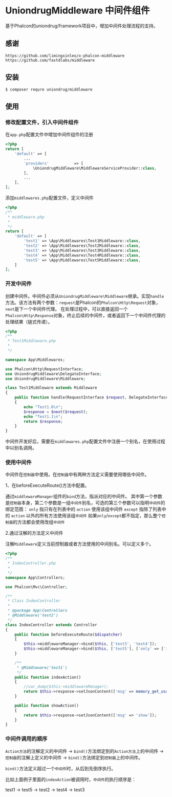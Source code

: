 # UniondrugMiddleware 中间件组件

基于Phalcon的uniondrug/framework项目中，增加中间件处理流程的支持。

## 感谢

`https://github.com/limingxinleo/x-phalcon-middleware`
`https://github.com/fastdlabs/middleware`

## 安装

```
$ composer requre uniondrug/middleware
```

## 使用

### 修改配置文件，引入中间件组件

在`app.php`配置文件中增加中间件组件的注册

```php
<?php
return [
    'default' => [
        ...
        'providers'           => [
            \UniondrugMiddleware\MiddlewareServiceProvider::class,
        ],
        ...
    ],
];

```

添加`middlewares.php`配置文件，定义中间件

```php
<?php
/**
 * middleware.php
 *
 */
return [
    'default' => [
        'test1' => \App\Middlewares\Test1Middleware::class,
        'test2' => \App\Middlewares\Test2Middleware::class,
        'test3' => \App\Middlewares\Test3Middleware::class,
        'test4' => \App\Middlewares\Test4Middleware::class,
        'test5' => \App\Middlewares\Test5Middleware::class,
    ]
];
```


### 开发中间件

创建中间件。中间件必须从`UniondrugMiddleware\Middleware`继承。实现`handle`方法。该方法有两个参数：`request`是Phalcon的`Phalcon\Http\Request`对象，`next`是下一个中间件代理。
在处理过程中，可以直接返回一个`Phalcon\Http\Response`对象，终止后续的中间件，或者返回下一个中间件代理的处理结果（链式传递）。

```php
<?php
/**
 * Test1Middleware.php
 *
 */

namespace App\Middlewares;

use Phalcon\Http\RequestInterface;
use UniondrugMiddleware\DelegateInterface;
use UniondrugMiddleware\Middleware;

class Test1Middleware extends Middleware
{
    public function handle(RequestInterface $request, DelegateInterface $next)
    {
        echo "Test1.0\n";
        $response = $next($request);
        echo "Test1.1\n";
        return $response;
    }
}
```

中间件开发好后，需要在`middlewares.php`配置文件中注册一个别名，在使用过程中以别名调用。

### 使用中间件

中间件在`控制器`中使用。在`控制器`中有两种方法定义需要使用哪些中间件。

1、在beforeExecuteRoute()方法中配置。

通过`middlewareManager`组件的`bind`方法，指派对应的中间件。
其中第一个参数是`控制器`本身，第二个参数是一组`中间件`别名，可选的第三个参数可以指明`中间件`的绑定范围：
`only` 指只有在列表中的 `action` 使用该组中间件
`except` 指除了列表中的 `action` 以外的所有方法使用该组`中间件`
如果`only`/`except`都不指定，那么整个`控制器`的方法都会使用改组`中间件`

2.通过注解的方法定义中间件

注解`Middleware`定义当前控制器或者方法使用的中间别名。可以定义多个。

```php
<?php
/**
 * IndexController.php
 *
 */
namespace App\Controllers;

use Phalcon\Mvc\Controller;

/**
 * Class IndexController
 *
 * @package App\Controllers
 * @Middleware('test2')
 */
class IndexController extends Controller
{
    public function beforeExecuteRoute($dispatcher)
    {
        $this->middlewareManager->bind($this, ['test3', 'test4']);
        $this->middlewareManager->bind($this, ['test5'], ['only' => ['indexAction']]);
    }

    /**
     * @Middleware('test1')
     */
    public function indexAction()
    {
        //var_dump($this->middlewareManager);
        return $this->response->setJsonContent(['msg' => memory_get_usage()]);
    }

    public function showAction()
    {
        return $this->response->setJsonContent(['msg' => 'show']);
    }
}

```

### 中间件调用的顺序
`Action方法`的注解定义的中间件 -> `bind()`方法绑定到的`Action方法`上的中间件 -> `控制器`的注解上定义的中间件 -> `bind()`方法绑定到`控制器`上的中间件。

`bind()`方法定义超过一个`中间件`时，从后到先倒序执行。

比如上面例子里面的`indexAction`被调用时，`中间件`的执行顺序是：

test1 -> test5 -> test2 -> test4 -> test3